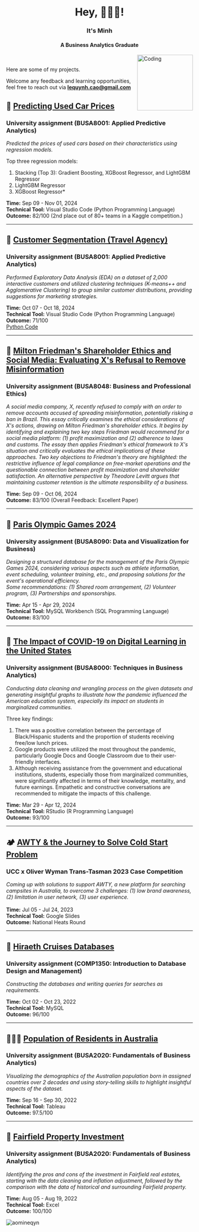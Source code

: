 <h1 align="center">Hey, 🙋🏻‍♀️! </h1> 
<h3 align="center">It's Minh </h3> </p> <h4 align="center"> A Business Analytics Graduate </h4>
<img align="right" alt="Coding" width="150" src="https://media.tenor.com/_mYZWyrW3AUAAAAj/peach-goma-pc-night-keyboard-smashing.gif">

<br />

Here are some of my projects. </p>
Welcome any feedback and learning opportunities, feel free to reach out via **lequynh.cao@gmail.com**

## 🛒 [Predicting Used Car Prices](https://github.com/aomineqyn/Ms-BA/blob/32173b49bd9f1bc566d58e274f65353674807131/%5BSUBMISSION%5D%20BUSA8001_OTT.ipynb)  
### University assignment (BUSA8001: Applied Predictive Analytics)
*Predicted the prices of used cars based on their characteristics using regression models.*  

Top three regression models:
1. Stacking (Top 3): Gradient Boosting, XGBoost Regressor, and LightGBM Regressor
2. LightGBM Regressor
3. XGBoost Regressor*  

**Time:** Sep 09 - Nov 01, 2024  
**Technical Tool:** Visual Studio Code (Python Programming Language)  
**Outcome:** 82/100 (2nd place out of 80+ teams in a Kaggle competition.)  

---

## 🛒 [Customer Segmentation (Travel Agency)](https://drive.google.com/file/d/1rWBKDNjvI7k2WJ9NrDWayJzeWmouXNov/view?usp=drive_link)  
### University assignment (BUSA8001: Applied Predictive Analytics)
*Performed Exploratory Data Analysis (EDA) on a dataset of 2,000 interactive customers and utilized clustering techniques (K-means++ and Agglomerative Clustering) to group similar customer distributions, providing suggestions for marketing strategies.*  

**Time:** Oct 07 - Oct 18, 2024  
**Technical Tool:** Visual Studio Code (Python Programming Language)  
**Outcome:** 71/100  
[Python Code](https://github.com/aomineqyn/Ms-BA/blob/main/Customer%20Segmentation%20(Travel%20Agency).ipynb) 

---

## 🏅 [Milton Friedman's Shareholder Ethics and Social Media: Evaluating X's Refusal to Remove Misinformation](https://drive.google.com/file/d/1YRpszTrOBcY2tkwF5Ihbi8S9hBh-gNfD/view?usp=drive_link)
### University assignment (BUSA8048: Business and Professional Ethics)
*A social media company, X, recently refused to comply with an order to remove accounts accused of spreading misinformation, potentially risking a ban in Brazil. This essay critically examines the ethical considerations of X's actions, drawing on Milton Friedman's shareholder ethics. It begins by identifying and explaining two key steps Friedman would recommend for a social media platform: (1) profit maximization and (2) adherence to laws and customs. The essay then applies Friedman's ethical framework to X's situation and critically evaluates the ethical implications of these approaches. Two key objections to Friedman's theory are highlighted: the restrictive influence of legal compliance on free-market operations and the questionable connection between profit maximization and shareholder satisfaction. An alternative perspective by Theodore Levitt argues that maintaining customer retention is the ultimate responsibility of a business.*

**Time:** Sep 09 - Oct 06, 2024  
**Outcome:** 83/100 (Overall Feedback: Excellent Paper)

---

## 🏅 [Paris Olympic Games 2024](https://drive.google.com/file/d/1AX2JQipp0U-0BlMK2SjkfPG64-t18KS2/view?usp=sharing)
### University assignment (BUSA8090: Data and Visualization for Business)
*Designing a structured database for the management of the Paris Olympic Games 2024, considering various aspects such as athlete information, event scheduling, volunteer training, etc., and proposing solutions for the event's operational efficiency.  
Some recommendations: (1) Shared room arrangement, (2) Volunteer program, (3) Partnerships and sponsorships.*

**Time:** Apr 15 - Apr 29, 2024  
**Technical Tool:** MySQL Workbench (SQL Programming Language)  
**Outcome:** 83/100

---

## 🔢 [The Impact of COVID-19 on Digital Learning in the United States](https://drive.google.com/file/d/1wbPa_Ajaq8DjMxnVObjbBtW5tMNVg3pV/view?usp=drive_link)
### University assignment (BUSA8000: Techniques in Business Analytics)
*Conducting data cleaning and wrangling process on the given datasets and generating insightful graphs to illustrate how the pandemic influenced the American education system, especially its impact on students in marginalized communities.*  
  
Three key findings:  
1. There was a positive correlation between the percentage of Black/Hispanic students and the proportion of students receiving free/low lunch prices.
2.  Google products were utilized the most throughout the pandemic, particularly Google Docs and Google Classroom due to their user-friendly interfaces.
3.  Although receiving assistance from the government and educational institutions, students, especially those from marginalized communities, were significantly affected in terms of their knowledge, mentality, and future earnings. Empathetic and constructive conversations are recommended to mitigate the impacts of this challenge.  

**Time:** Mar 29 - Apr 12, 2024  
**Technical Tool:** RStudio (R Programming Language)  
**Outcome:** 93/100

---

## 🏕️ [AWTY & the Journey to Solve Cold Start Problem](https://drive.google.com/file/d/10e1ToO8n-BB1RzOJLXtSthXj_EgYGBso/view?usp=drive_link)
### UCC x Oliver Wyman Trans-Tasman 2023 Case Competition
*Coming up with solutions to support AWTY, a new platform for searching campsites in Australia, to overcome 3 challenges: (1) low brand awareness, (2) limitation in user network, (3) user experience.*   
<br />
**Time:** Jul 05 - Jul 24, 2023  
**Technical Tool:** Google Slides  
**Outcome:** National Heats Round  

---

## 🚢 [Hiraeth Cruises Databases](https://github.com/aomineqyn/BComm-BA/blob/6b750ad4763cefd9d3b7229cbf8168ac74f01a74/SQL.sql)
### University assignment (COMP1350: Introduction to Database Design and Management)
*Constructing the databases and writing queries for searches as requirements.*  

**Time:** Oct 02 - Oct 23, 2022  
**Technical Tool:** MySQL  
**Outcome:** 96/100  

---

## 🧑‍🤝‍🧑 [Population of Residents in Australia](https://public.tableau.com/views/BUSA2020_MinhLeQuynhCao_AssignmentTwo_DataVisualization/DashboardThePopulationofResidentsinAustralia1996-2016_?:language=en-US&:display_count=n&:origin=viz_share_link)
### University assignment (BUSA2020: Fundamentals of Business Analytics)
*Visualizing the demographics of the Australian population born in assigned countries over 2 decades and using story-telling skills to highlight insightful aspects of the dataset.*  

**Time:** Sep 16 - Sep 30, 2022  
**Technical Tool:** Tableau  
**Outcome:** 97.5/100  

---

## 🏡 [Fairfield Property Investment](https://1drv.ms/x/s!ArMe2BBR2L3YrTRxQnKrukAQy7vM?e=Dx12y5)
### University assignment (BUSA2020: Fundamentals of Business Analytics)
*Identifying the pros and cons of the investment in Fairfield real estates, starting with the data cleaning and inflation adjustment, followed by the comparison with the data of historical and surrounding Fairfield property.*  

**Time:** Aug 05 - Aug 19, 2022  
**Technical Tool:** Excel  
**Outcome:** 100/100  

<p align="left"> <img src="https://komarev.com/ghpvc/?username=aomineqyn&label=Profile%20views&color=0e75b6&style=flat" alt="aomineqyn" /> </p>
